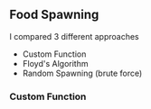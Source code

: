 ## Food Spawning
I compared 3 different approaches
- Custom Function
- Floyd's Algorithm
- Random Spawning (brute force)

### Custom Function
```java

```